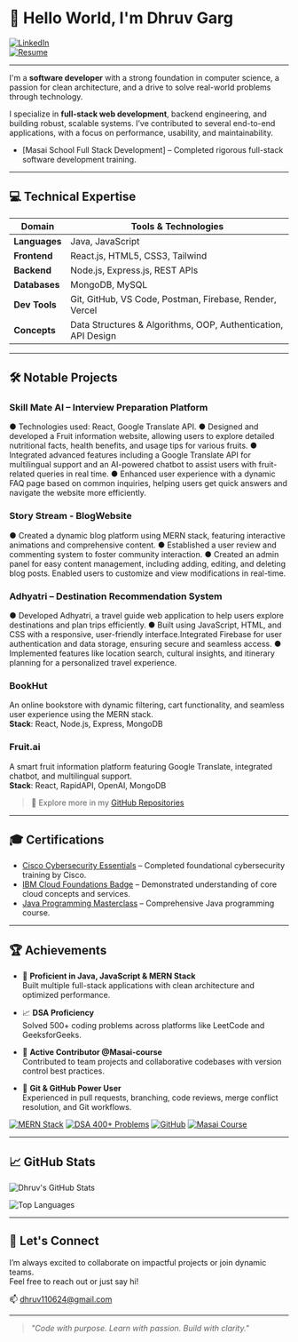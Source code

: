 # 👋 Hello World, I'm Dhruv Garg

[![LinkedIn](https://img.shields.io/badge/-LinkedIn-0A66C2?style=flat&logo=linkedin&logoColor=white)](https://www.linkedin.com/in/dhruv-garg-0656b9228)  
[![Resume](https://img.shields.io/badge/-Resume-4CAF50?style=flat&logo=adobe-acrobat-reader&logoColor=white)](https://drive.google.com/file/d/12wa09oi377QbjHL9dktZRbX0jueK0JaD/view?usp=drive_link)

---
I'm a **software developer** with a strong foundation in computer science, a passion for clean architecture, and a drive to solve real-world problems through technology.

I specialize in **full-stack web development**, backend engineering, and building robust, scalable systems. I’ve contributed to several end-to-end applications, with a focus on performance, usability, and maintainability.

- [Masai School Full Stack Development]  – Completed rigorous full-stack software development training.
---

## 💻 Technical Expertise

| Domain | Tools & Technologies |
|--------|----------------------|
| **Languages** | Java, JavaScript |
| **Frontend** | React.js, HTML5, CSS3, Tailwind |
| **Backend** | Node.js, Express.js, REST APIs |
| **Databases** | MongoDB, MySQL |
| **Dev Tools** | Git, GitHub, VS Code, Postman, Firebase, Render, Vercel |
| **Concepts** | Data Structures & Algorithms, OOP, Authentication, API Design |

---
## 🛠️ Notable Projects

### Skill Mate AI – Interview Preparation Platform 
● Technologies used: React, Google Translate API.
● Designed and developed a Fruit information website, allowing users to explore detailed nutritional facts, health benefits, and
usage tips for various fruits.
● Integrated advanced features including a Google Translate API for multilingual support and an AI-powered chatbot to assist
users with fruit-related queries in real time.
● Enhanced user experience with a dynamic FAQ page based on common inquiries, helping users get quick answers and
navigate the website more efficiently.
### Story Stream - BlogWebsite
● Created a dynamic blog platform using MERN stack, featuring interactive animations and comprehensive content.
● Established a user review and commenting system to foster community interaction.
● Created an admin panel for easy content management, including adding, editing, and deleting blog posts. Enabled users to
customize and view modifications in real-time.
### Adhyatri – Destination Recommendation System
● Developed Adhyatri, a travel guide web application to help users explore destinations and plan trips efficiently.
● Built using JavaScript, HTML, and CSS with a responsive, user-friendly interface.Integrated Firebase for user authentication
and data storage, ensuring secure and seamless access.
● Implemented features like location search, cultural insights, and itinerary planning for a personalized travel experience.
### BookHut  
An online bookstore with dynamic filtering, cart functionality, and seamless user experience using the MERN stack.  
**Stack**: React, Node.js, Express, MongoDB
### Fruit.ai  
A smart fruit information platform featuring Google Translate, integrated chatbot, and multilingual support.  
**Stack**: React, RapidAPI, OpenAI, MongoDB

> 🔗 Explore more in my [GitHub Repositories](https://github.com/Dhruv-garg17?tab=repositories)

---
## 🎓 Certifications

- [Cisco Cybersecurity Essentials](https://www.cisco.com/c/en_in/training-events/training-certifications/certifications/cybersecurity-essentials.html) – Completed foundational cybersecurity training by Cisco.
- [IBM Cloud Foundations Badge](https://www.your-ibm-cert-link.com) – Demonstrated understanding of core cloud concepts and services.
- [Java Programming Masterclass](https://www.udemy.com/course/java-the-complete-java-developer-course/) – Comprehensive Java programming course.

---
## 🏆 Achievements

- 🧠 **Proficient in Java, JavaScript & MERN Stack**  
  Built multiple full-stack applications with clean architecture and optimized performance.

- 📈 **DSA Proficiency**  
  Solved 500+ coding problems across platforms like LeetCode and GeeksforGeeks.

- 👥 **Active Contributor @Masai-course**  
  Contributed to team projects and collaborative codebases with version control best practices.
  
- 🧰 **Git & GitHub Power User**  
  Experienced in pull requests, branching, code reviews, merge conflict resolution, and Git workflows.

[![MERN Stack](https://img.shields.io/badge/MERN%20Stack-Expert-brightgreen)](#)
[![DSA 400+ Problems](https://img.shields.io/badge/DSA-400%2B%20Problems-orange)](#)
[![GitHub](https://img.shields.io/badge/GitHub-Contributor-blue)](#)
[![Masai Course](https://img.shields.io/badge/Masai-Organization-red)](https://github.com/masai-course)

---
## 📈 GitHub Stats

![Dhruv's GitHub Stats](https://github-readme-stats.vercel.app/api?username=Dhruv-garg17&show_icons=true&theme=github_dark&hide_title=false&count_private=true)

![Top Languages](https://github-readme-stats.vercel.app/api/top-langs/?username=Dhruv-garg17&layout=compact&theme=github_dark)


---
## 🤝 Let's Connect
I’m always excited to collaborate on impactful projects or join dynamic teams.  
Feel free to reach out or just say hi!

📫 [dhruv110624@gmail.com](mailto:dhruv110624@gmail.com) 

---

> *"Code with purpose. Learn with passion. Build with clarity."*
